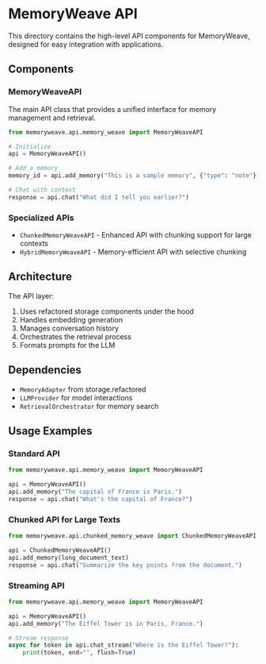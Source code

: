# MemoryWeave API

This directory contains the high-level API components for MemoryWeave, designed for easy integration with applications.

## Components

### MemoryWeaveAPI

The main API class that provides a unified interface for memory management and retrieval.

```python
from memoryweave.api.memory_weave import MemoryWeaveAPI

# Initialize
api = MemoryWeaveAPI()

# Add a memory
memory_id = api.add_memory("This is a sample memory", {"type": "note"})

# Chat with context
response = api.chat("What did I tell you earlier?")
```

### Specialized APIs

- `ChunkedMemoryWeaveAPI` - Enhanced API with chunking support for large contexts
- `HybridMemoryWeaveAPI` - Memory-efficient API with selective chunking

## Architecture

The API layer:

1. Uses refactored storage components under the hood
2. Handles embedding generation
3. Manages conversation history
4. Orchestrates the retrieval process
5. Formats prompts for the LLM

## Dependencies

- `MemoryAdapter` from storage.refactored
- `LLMProvider` for model interactions
- `RetrievalOrchestrator` for memory search

## Usage Examples

### Standard API

```python
from memoryweave.api.memory_weave import MemoryWeaveAPI

api = MemoryWeaveAPI()
api.add_memory("The capital of France is Paris.")
response = api.chat("What's the capital of France?")
```

### Chunked API for Large Texts

```python
from memoryweave.api.chunked_memory_weave import ChunkedMemoryWeaveAPI

api = ChunkedMemoryWeaveAPI()
api.add_memory(long_document_text)
response = api.chat("Summarize the key points from the document.")
```

### Streaming API

```python
from memoryweave.api.memory_weave import MemoryWeaveAPI

api = MemoryWeaveAPI()
api.add_memory("The Eiffel Tower is in Paris, France.")

# Stream response
async for token in api.chat_stream("Where is the Eiffel Tower?"):
    print(token, end="", flush=True)
```